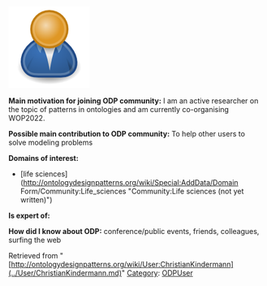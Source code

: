 [![Image:ODPUser.png](../images/a/a6/ODPUser.png)](../Image/ODPUser.png.md "Image:ODPUser.png")




  





__Main motivation for joining ODP community:__ I am an active researcher on the topic of patterns in ontologies and am currently co-organising WOP2022.


__Possible main contribution to ODP community:__ To help other users to solve modeling problems


__Domains of interest:__



* [life sciences](http://ontologydesignpatterns.org/wiki/Special:AddData/Domain Form/Community:Life_sciences "Community:Life sciences (not yet written)")


__Is expert of:__


  

__How did I know about ODP:__ conference/public events, friends, colleagues, surfing the web






Retrieved from "[http://ontologydesignpatterns.org/wiki/User:ChristianKindermann](../User/ChristianKindermann.md)"
 [Category](http://ontologydesignpatterns.org/wiki/Special:Categories "Special:Categories"): [ODPUser](../Category/ODPUser.md "Category:ODPUser")